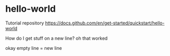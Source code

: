 # hello-world
Tutorial repository
https://docs.github.com/en/get-started/quickstart/hello-world

How do I get stuff on a new line?
oh that worked

okay empty line = new line
